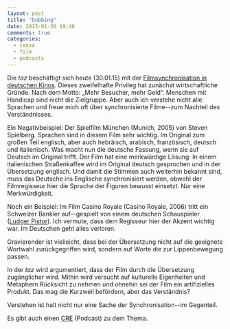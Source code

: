 ```yaml
---
layout: post
title: "Dubbing"
date: 2015-01-30 19:48
comments: true
categories:
  - causa
  - film
  - podcasts
---
```

Die _taz_ beschäftigt sich heute (30.01.15) mit der
[Filmsynchronisation in deutschen Kinos][taz]. Dieses  zweifelhafte
Privileg hat zunächst wirtschaftliche Gründe. Nach dem Motto: „Mehr
Besucher, mehr Geld“. Menschen mit Handicap sind nicht die Zielgruppe.
Aber auch ich verstehe nicht alle Sprachen und freue mich oft über
synchronisierte Filme--zum Nachteil des Verständnisses.

Ein Negativbeispiel: Der Spielfilm München (Munich, 2005) von Steven
Spielberg. Sprachen sind in diesem Film sehr wichtig. Im Original zum
großen Teil englisch, aber auch hebräisch, arabisch, französisch,
deutsch und italienisch. Was macht nun die deutsche Fassung, wenn sie
auf Deutsch im Original trifft. Der Film hat eine merkwürdige Lösung:
In einem italienischen Straßenkaffee wird im Original deutsch
gesprochen und in der Übersetzung englisch. Und damit die Stimmen auch
weiterhin bekannt sind, muss das Deutsche ins Englische synchronisiert
werden, obwohl der Filmregisseur hier die Sprache der Figuren bewusst
einsetzt. Nur eine Merkwürdigkeit.

Noch ein Beispiel: Im Film Casino Royale (Casino Royale, 2006) tritt
ein Schweizer Bankier auf--gespielt von einem deutschen Schauspieler
([Ludger Pistor][pistor]). Ich vermute, dass dem Regisseur hier der
Akzent wichtig war. Im Deutschen geht alles verloren.

Gravierender ist vielleicht, dass bei der Übersetzung nicht auf die
geeignete Wortwahl zurückgegriffen wird, sondern auf Worte die zur
Lippenbewegung passen.

In der _taz_ wird argumentiert, dass der Film durch die Übersetzung
zugänglicher wird. Mithin wird versucht auf kulturelle Eigenheiten und
Metaphern Rücksicht zu nehmen und ohnehin sei der Film ein
artifizielles Produkt. Das mag die Kurzweil befördern, aber das
Verständnis?

Verstehen ist halt nicht nur eine Sache der Synchronisation--im
Gegenteil.

Es gibt auch einen [CRE][podcast] (Podcast) zu dem Thema.

[pistor]: https://de.wikipedia.org/wiki/Ludger_Pistor
[podcast]: http://cre.fm/cre150-filmsynchronisation
[taz]: http://www.taz.de/1/archiv/digitaz/artikel/?ressort=tz&dig=2015%2F01%2F30%2Fa0114
